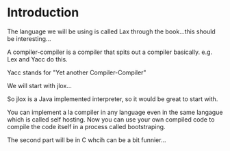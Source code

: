 # Introduction

The language we will be using is called Lax through the book...this should be interesting...

A compiler-compiler is a compiler that spits out a compiler basically. e.g. Lex and Yacc do this. 

Yacc stands for "Yet another Compiler-Compiler" 

We will start with jlox... 

So jlox is a Java implemented interpreter, so it would be great to start with. 

You can implement a la compiler in any language even in the same langague which is called self hosting. Now you can use your own compiled code to compile the code itself in a process called bootstraping. 

The second part will be in C whcih can be a bit funnier... 
